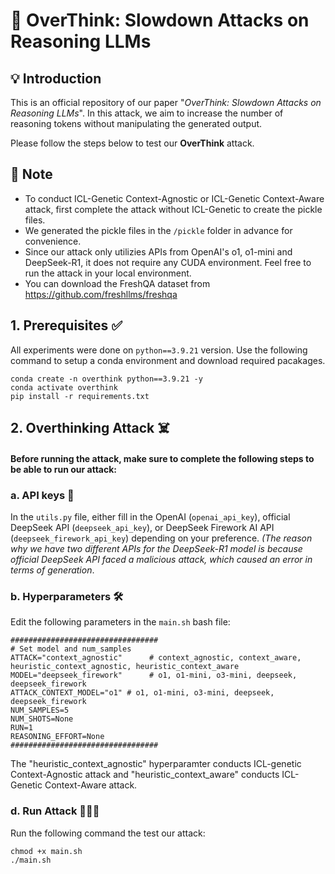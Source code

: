 # 🤯 OverThink: Slowdown Attacks on Reasoning LLMs

## 💡 Introduction 
This is an official repository of our paper "*OverThink: Slowdown Attacks on Reasoning LLMs*". In this attack, we aim to increase the number of reasoning tokens without manipulating the generated output. 

Please follow the steps below to test our **OverThink** attack.

## 📝 Note 
* To conduct ICL-Genetic Context-Agnostic or ICL-Genetic Context-Aware attack, first complete the attack without ICL-Genetic to create the pickle files.
* We generated the pickle files in the `/pickle` folder in advance for convenience.
* Since our attack only utilizies APIs from OpenAI's o1, o1-mini and DeepSeek-R1, it does not require any CUDA environment. Feel free to run the attack in your local environment.
* You can download the FreshQA dataset from https://github.com/freshllms/freshqa

## 1. Prerequisites ✅
All experiments were done on `python==3.9.21` version. Use the following command to setup a conda environment and download required pacakages.
```
conda create -n overthink python==3.9.21 -y
conda activate overthink
pip install -r requirements.txt
```

## 2. Overthinking Attack ☠️
#### Before running the attack, make sure to complete the following steps to be able to run our attack:

### a. API keys 📍
In the `utils.py` file, either fill in the OpenAI (`openai_api_key`), official DeepSeek API (`deepseek_api_key`), or DeepSeek Firework AI API (`deepseek_firework_api_key`) depending on your preference. *(The reason why we have two different APIs for the DeepSeek-R1 model is because official DeepSeek API faced a malicious attack, which caused an error in terms of generation*. 

### b. Hyperparameters 🛠
Edit the following parameters in the `main.sh` bash file:
```
#################################
# Set model and num_samples
ATTACK="context_agnostic"      # context_agnostic, context_aware, heuristic_context_agnostic, heuristic_context_aware
MODEL="deepseek_firework"      # o1, o1-mini, o3-mini, deepseek, deepseek_firework
ATTACK_CONTEXT_MODEL="o1" # o1, o1-mini, o3-mini, deepseek, deepseek_firework
NUM_SAMPLES=5
NUM_SHOTS=None
RUN=1
REASONING_EFFORT=None
#################################
```
The "heuristic_context_agnostic" hyperparamter conducts ICL-genetic Context-Agnostic attack and "heuristic_context_aware" conducts ICL-Genetic Context-Aware attack.

### d. Run Attack 🏃‍♂️‍➡️
Run the following command the test our attack:
```
chmod +x main.sh
./main.sh
```

